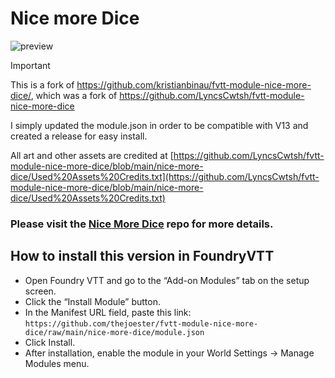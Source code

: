 # Nice more Dice

![preview](Images/cover.jpg?raw=true)

> [!IMPORTANT]
> This is a fork of https://github.com/kristianbinau/fvtt-module-nice-more-dice/, which was a fork of https://github.com/LyncsCwtsh/fvtt-module-nice-more-dice

I simply updated the module.json in order to be compatible with V13 and created a release for easy install. 

All art and other assets are credited at [https://github.com/LyncsCwtsh/fvtt-module-nice-more-dice/blob/main/nice-more-dice/Used%20Assets%20Credits.txt](https://github.com/LyncsCwtsh/fvtt-module-nice-more-dice/blob/main/nice-more-dice/Used%20Assets%20Credits.txt)

### Please visit the [Nice More Dice](https://github.com/LyncsCwtsh/fvtt-module-nice-more-dice) repo for more details. 

## How to install this version in FoundryVTT
- Open Foundry VTT and go to the “Add-on Modules” tab on the setup screen.
- Click the “Install Module” button.
- In the Manifest URL field, paste this link: `https://github.com/thejoester/fvtt-module-nice-more-dice/raw/main/nice-more-dice/module.json`
- Click Install. 
- After installation, enable the module in your World Settings → Manage Modules menu.
